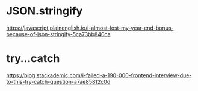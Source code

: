 # JSON.stringify
https://javascript.plainenglish.io/i-almost-lost-my-year-end-bonus-because-of-json-stringify-5ca73bb840ca

# try…catch
https://blog.stackademic.com/i-failed-a-190-000-frontend-interview-due-to-this-try-catch-question-a7ae85812c0d
